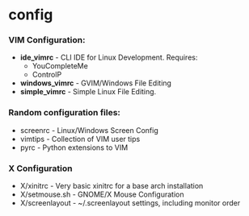 # config

### VIM Configuration:

+ **ide_vimrc** - CLI IDE for Linux Development. Requires:
	+ YouCompleteMe
	+ ControlP
+ **windows_vimrc** - GVIM/Windows File Editing
+ **simple_vimrc** - Simple Linux File Editing.

### Random configuration files:

+ screenrc - Linux/Windows Screen Config
+ vimtips - Collection of VIM user tips
+ pyrc - Python extensions to VIM

### X Configuration
+ X/xinitrc - Very basic xinitrc for a base arch installation
+ X/setmouse.sh - GNOME/X Mouse Configuration
+ X/screenlayout - ~/.screenlayout settings, including monitor order
